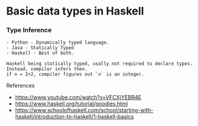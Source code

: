 # Basic data types in Haskell

### Type Inference
``` 
- Python - Dynamically typed language.
- Java - Statically Typed
- Haskell - Best of both. 

Haskell being statically typed, usally not required to declare types. Instead, compiler infers then.
if n = 2+2, compiler figures out `n` is an integer.
```





References
- https://www.youtube.com/watch?v=VFCXjYEBR4E
- https://www.haskell.org/tutorial/goodies.html
- https://www.schoolofhaskell.com/school/starting-with-haskell/introduction-to-haskell/1-haskell-basics